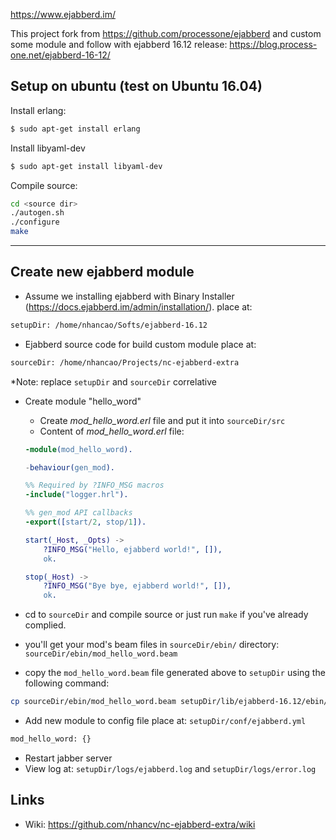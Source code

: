 https://www.ejabberd.im/

This project fork from https://github.com/processone/ejabberd and custom some module and follow with ejabberd 16.12 release: 
https://blog.process-one.net/ejabberd-16-12/

Setup on ubuntu (test on Ubuntu 16.04)
---
Install erlang:
```bash
$ sudo apt-get install erlang
```

Install libyaml-dev
```bash
$ sudo apt-get install libyaml-dev
```

Compile source:
```bash
cd <source dir>
./autogen.sh
./configure
make
```
------------------

Create new ejabberd module
---

- Assume we installing ejabberd with Binary Installer (https://docs.ejabberd.im/admin/installation/).
place at: 
```bash
setupDir: /home/nhancao/Softs/ejabberd-16.12
```

- Ejabberd source code for build custom module place at:
```bash
sourceDir: /home/nhancao/Projects/nc-ejabberd-extra
```

*Note: replace `setupDir` and `sourceDir` correlative 

- Create module "hello_word"
    + Create _mod_hello_word.erl_ file and put it into `sourceDir/src` 
    + Content of _mod_hello_word.erl_ file:
    ```erlang
    -module(mod_hello_word).
    
    -behaviour(gen_mod).
    
    %% Required by ?INFO_MSG macros
    -include("logger.hrl").
    
    %% gen_mod API callbacks
    -export([start/2, stop/1]).
    
    start(_Host, _Opts) ->
        ?INFO_MSG("Hello, ejabberd world!", []),
        ok.
    
    stop(_Host) ->
        ?INFO_MSG("Bye bye, ejabberd world!", []),
        ok.
    ```
    
- cd to `sourceDir` and compile source or just run `make` if you've already complied.
- you'll get your mod's beam files in `sourceDir/ebin/` directory:
  `sourceDir/ebin/mod_hello_word.beam`
- copy the `mod_hello_word.beam` file generated above to `setupDir` using the following command:
```bash
cp sourceDir/ebin/mod_hello_word.beam setupDir/lib/ejabberd-16.12/ebin/
```

- Add new module to config file place at: `setupDir/conf/ejabberd.yml`
```bash
mod_hello_word: {}
```

- Restart jabber server
- View log at:
`setupDir/logs/ejabberd.log`
and
`setupDir/logs/error.log`
    
Links
-----
- Wiki: https://github.com/nhancv/nc-ejabberd-extra/wiki




